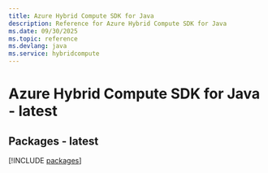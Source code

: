 ```yaml
---
title: Azure Hybrid Compute SDK for Java
description: Reference for Azure Hybrid Compute SDK for Java
ms.date: 09/30/2025
ms.topic: reference
ms.devlang: java
ms.service: hybridcompute
---
```

# Azure Hybrid Compute SDK for Java - latest
## Packages - latest
[!INCLUDE [packages](hybrid-compute-index.md)]